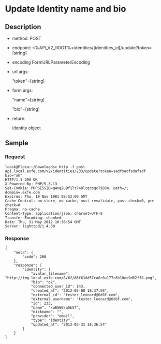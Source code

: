 # Update Identity name and bio
## Description

* method:
	POST

* endpoint:
	<%API_V2_ROOT%>identities/[identities_id]/update?token=[string]
	
* encoding
	FormURLParameterEncoding

* url args:

	"token"=[string]

* form args:

	"name"=[string]
	
	"bio"=[string]

* return:
	
	identity object


## Sample
### Request
	leask@Flora:~/Downloads> http -f post api.local.exfe.com/v2/identities/233/update?token=sadfsadfsdafsdf bio="ok"
	HTTP/1.1 200 OK
	X-Powered-By: PHP/5.3.13
	Set-Cookie: PHPSESSID=q4vq2u9f1lt748lcqrpqc7i804; path=/; domain=.exfe.com
	Expires: Thu, 19 Nov 1981 08:52:00 GMT
	Cache-Control: no-store, no-cache, must-revalidate, post-check=0, pre-check=0
	Pragma: no-cache
	Content-Type: application/json; charset=UTF-8
	Transfer-Encoding: chunked
	Date: Thu, 31 May 2012 10:36:54 GMT
	Server: lighttpd/1.4.30
### Response
	{
	    "meta": {
	        "code": 200
	    }, 
	    "response": {
	        "identity": {
	            "avatar_filename": "http://img.local.exfe.com/8/6f/86f61dd57ca0c0a177c6b10ee9d62ff8.png", 
	            "bio": "ok", 
	            "connected_user_id": 143, 
	            "created_at": "2012-05-08 18:37:59", 
	            "external_id": "tester_leonard@0d0f.com", 
	            "external_username": "tester_leonard@0d0f.com", 
	            "id": 233, 
	            "name": "\u6566\u5b57", 
	            "nickname": "", 
	            "provider": "email", 
	            "type": "identity", 
	            "updated_at": "2012-05-31 18:36:54"
	        }
	    }
	}
